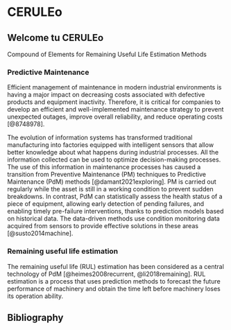 # CERULEo

## Welcome tu CERULEo

Compound of Elements for Remaining Useful Life Estimation Methods

### Predictive Maintenance

Efficient management of maintenance in modern industrial environments is having a major impact on decreasing costs associated with defective products and equipment inactivity. Therefore, it is critical for companies to develop an efficient and well-implemented maintenance strategy to prevent unexpected outages, improve overall reliability, and reduce operating costs  [@8748978].


The evolution of information systems has transformed traditional manufacturing into factories equipped with intelligent sensors that allow better knowledge about what happens during industrial processes.  All the information collected can be used to optimize decision-making processes. The use of this information in maintenance processes has caused a transition from Preventive Maintenance (PM) techniques to Predictive Maintenance (PdM) methods [@damant2021exploring]. PM  is carried out regularly while the asset is still in a  working condition to prevent sudden breakdowns. In contrast, PdM can statistically assess the health status of a piece of equipment, allowing early detection of pending failures, and enabling timely pre-failure interventions, thanks to prediction models based on historical data. The data-driven methods use condition monitoring data acquired from sensors to provide effective solutions in these areas [@susto2014machine]. 

### Remaining useful life estimation

The remaining useful life (RUL) estimation has been considered as a central technology of PdM [@heimes2008recurrent, @li2018remaining]. RUL estimation is a process that uses prediction methods to forecast the future performance of machinery and obtain the time left before machinery loses its operation ability.

## Bibliography




 
